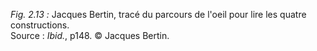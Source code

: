 *Fig. 2.13 :* Jacques Bertin, tracé du parcours de l'oeil pour lire les quatre constructions.  
Source : *Ibid.*, p148. © Jacques Bertin.
